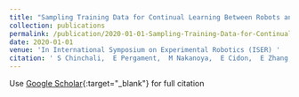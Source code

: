 ```yaml
---
title: "Sampling Training Data for Continual Learning Between Robots and the Cloud"
collection: publications
permalink: /publication/2020-01-01-Sampling-Training-Data-for-Continual-Learning-Between-Robots-and-the-Cloud
date: 2020-01-01
venue: 'In International Symposium on Experimental Robotics (ISER) '
citation: ' S Chinchali,  E Pergament,  M Nakanoya,  E Cidon,  E Zhang,  D Bharadia,  M Pavone and  S Katti'
---
```

Use [Google Scholar](https://scholar.google.com/scholar?q=Sampling+Training+Data+for+Continual+Learning+Between+Robots+and+the+Cloud){:target="_blank"} for full citation